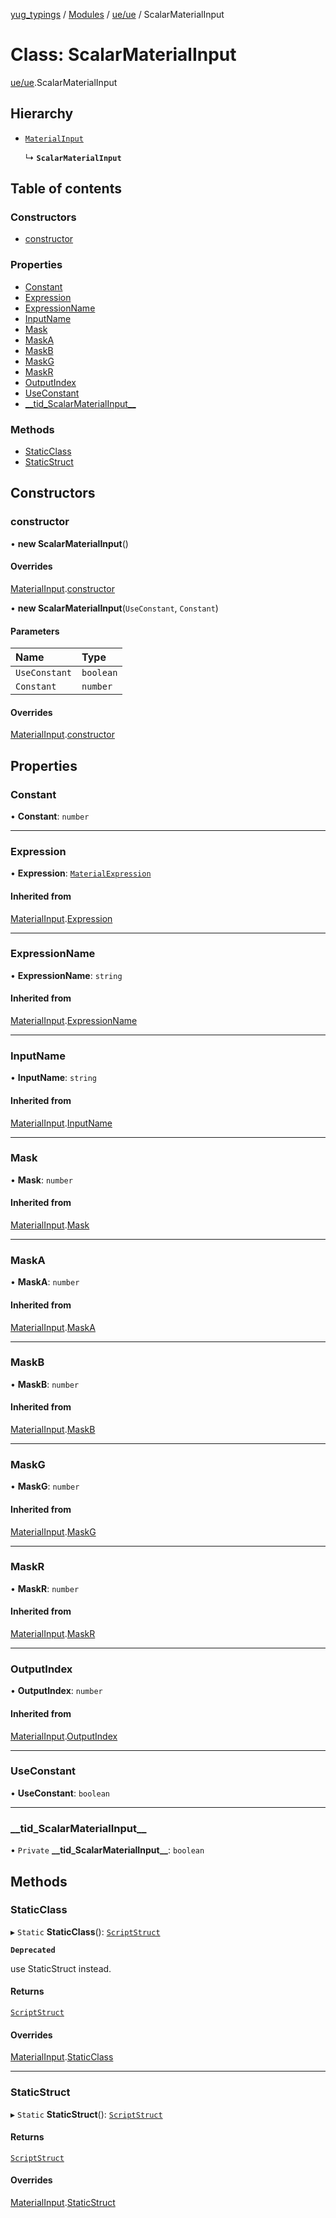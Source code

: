 [yug_typings](../README.md) / [Modules](../modules.md) / [ue/ue](../modules/ue_ue.md) / ScalarMaterialInput

# Class: ScalarMaterialInput

[ue/ue](../modules/ue_ue.md).ScalarMaterialInput

## Hierarchy

- [`MaterialInput`](ue_ue.MaterialInput.md)

  ↳ **`ScalarMaterialInput`**

## Table of contents

### Constructors

- [constructor](ue_ue.ScalarMaterialInput.md#constructor)

### Properties

- [Constant](ue_ue.ScalarMaterialInput.md#constant)
- [Expression](ue_ue.ScalarMaterialInput.md#expression)
- [ExpressionName](ue_ue.ScalarMaterialInput.md#expressionname)
- [InputName](ue_ue.ScalarMaterialInput.md#inputname)
- [Mask](ue_ue.ScalarMaterialInput.md#mask)
- [MaskA](ue_ue.ScalarMaterialInput.md#maska)
- [MaskB](ue_ue.ScalarMaterialInput.md#maskb)
- [MaskG](ue_ue.ScalarMaterialInput.md#maskg)
- [MaskR](ue_ue.ScalarMaterialInput.md#maskr)
- [OutputIndex](ue_ue.ScalarMaterialInput.md#outputindex)
- [UseConstant](ue_ue.ScalarMaterialInput.md#useconstant)
- [\_\_tid\_ScalarMaterialInput\_\_](ue_ue.ScalarMaterialInput.md#__tid_scalarmaterialinput__)

### Methods

- [StaticClass](ue_ue.ScalarMaterialInput.md#staticclass)
- [StaticStruct](ue_ue.ScalarMaterialInput.md#staticstruct)

## Constructors

### constructor

• **new ScalarMaterialInput**()

#### Overrides

[MaterialInput](ue_ue.MaterialInput.md).[constructor](ue_ue.MaterialInput.md#constructor)

• **new ScalarMaterialInput**(`UseConstant`, `Constant`)

#### Parameters

| Name | Type |
| :------ | :------ |
| `UseConstant` | `boolean` |
| `Constant` | `number` |

#### Overrides

[MaterialInput](ue_ue.MaterialInput.md).[constructor](ue_ue.MaterialInput.md#constructor)

## Properties

### Constant

• **Constant**: `number`

___

### Expression

• **Expression**: [`MaterialExpression`](ue_ue.MaterialExpression.md)

#### Inherited from

[MaterialInput](ue_ue.MaterialInput.md).[Expression](ue_ue.MaterialInput.md#expression)

___

### ExpressionName

• **ExpressionName**: `string`

#### Inherited from

[MaterialInput](ue_ue.MaterialInput.md).[ExpressionName](ue_ue.MaterialInput.md#expressionname)

___

### InputName

• **InputName**: `string`

#### Inherited from

[MaterialInput](ue_ue.MaterialInput.md).[InputName](ue_ue.MaterialInput.md#inputname)

___

### Mask

• **Mask**: `number`

#### Inherited from

[MaterialInput](ue_ue.MaterialInput.md).[Mask](ue_ue.MaterialInput.md#mask)

___

### MaskA

• **MaskA**: `number`

#### Inherited from

[MaterialInput](ue_ue.MaterialInput.md).[MaskA](ue_ue.MaterialInput.md#maska)

___

### MaskB

• **MaskB**: `number`

#### Inherited from

[MaterialInput](ue_ue.MaterialInput.md).[MaskB](ue_ue.MaterialInput.md#maskb)

___

### MaskG

• **MaskG**: `number`

#### Inherited from

[MaterialInput](ue_ue.MaterialInput.md).[MaskG](ue_ue.MaterialInput.md#maskg)

___

### MaskR

• **MaskR**: `number`

#### Inherited from

[MaterialInput](ue_ue.MaterialInput.md).[MaskR](ue_ue.MaterialInput.md#maskr)

___

### OutputIndex

• **OutputIndex**: `number`

#### Inherited from

[MaterialInput](ue_ue.MaterialInput.md).[OutputIndex](ue_ue.MaterialInput.md#outputindex)

___

### UseConstant

• **UseConstant**: `boolean`

___

### \_\_tid\_ScalarMaterialInput\_\_

• `Private` **\_\_tid\_ScalarMaterialInput\_\_**: `boolean`

## Methods

### StaticClass

▸ `Static` **StaticClass**(): [`ScriptStruct`](ue_ue.ScriptStruct.md)

**`Deprecated`**

use StaticStruct instead.

#### Returns

[`ScriptStruct`](ue_ue.ScriptStruct.md)

#### Overrides

[MaterialInput](ue_ue.MaterialInput.md).[StaticClass](ue_ue.MaterialInput.md#staticclass)

___

### StaticStruct

▸ `Static` **StaticStruct**(): [`ScriptStruct`](ue_ue.ScriptStruct.md)

#### Returns

[`ScriptStruct`](ue_ue.ScriptStruct.md)

#### Overrides

[MaterialInput](ue_ue.MaterialInput.md).[StaticStruct](ue_ue.MaterialInput.md#staticstruct)
